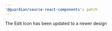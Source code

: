 ```yaml
---
'@guardian/source-react-components': patch
---
```


The Edit Icon has been updated to a newer design
